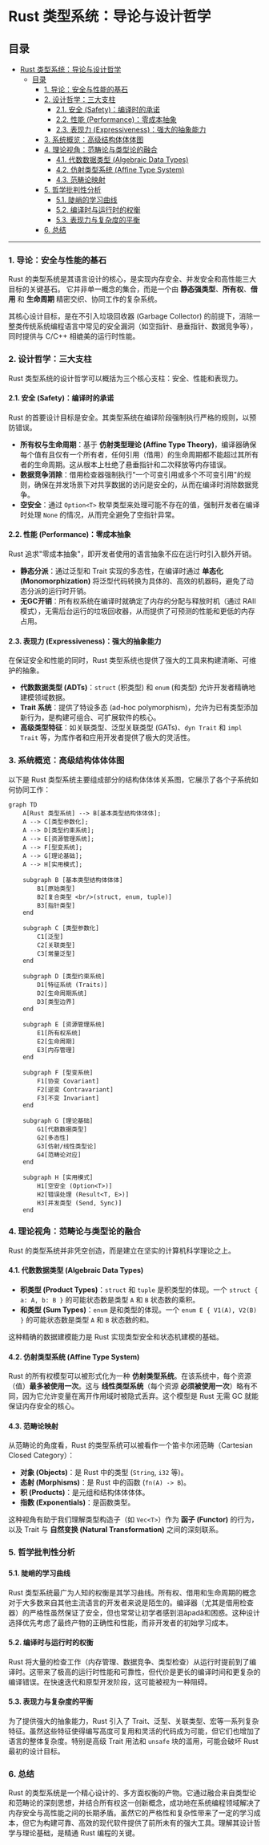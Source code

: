 ﻿# Rust 类型系统：导论与设计哲学

## 目录

- [Rust 类型系统：导论与设计哲学](#rust-类型系统导论与设计哲学)
  - [目录](#目录)
    - [1. 导论：安全与性能的基石](#1-导论安全与性能的基石)
    - [2. 设计哲学：三大支柱](#2-设计哲学三大支柱)
      - [2.1. 安全 (Safety)：编译时的承诺](#21-安全-safety编译时的承诺)
      - [2.2. 性能 (Performance)：零成本抽象](#22-性能-performance零成本抽象)
      - [2.3. 表现力 (Expressiveness)：强大的抽象能力](#23-表现力-expressiveness强大的抽象能力)
    - [3. 系统概览：高级结构体体体图](#3-系统概览高级结构体体体图)
    - [4. 理论视角：范畴论与类型论的融合](#4-理论视角范畴论与类型论的融合)
      - [4.1. 代数数据类型 (Algebraic Data Types)](#41-代数数据类型-algebraic-data-types)
      - [4.2. 仿射类型系统 (Affine Type System)](#42-仿射类型系统-affine-type-system)
      - [4.3. 范畴论映射](#43-范畴论映射)
    - [5. 哲学批判性分析](#5-哲学批判性分析)
      - [5.1. 陡峭的学习曲线](#51-陡峭的学习曲线)
      - [5.2. 编译时与运行时的权衡](#52-编译时与运行时的权衡)
      - [5.3. 表现力与复杂度的平衡](#53-表现力与复杂度的平衡)
    - [6. 总结](#6-总结)

---

### 1. 导论：安全与性能的基石

Rust 的类型系统是其语言设计的核心，是实现内存安全、并发安全和高性能三大目标的关键基石。
它并非单一概念的集合，而是一个由 **静态强类型**、**所有权**、**借用** 和 **生命周期** 精密交织、协同工作的复杂系统。

其核心设计目标，是在不引入垃圾回收器 (Garbage Collector) 的前提下，消除一整类传统系统编程语言中常见的安全漏洞（如空指针、悬垂指针、数据竞争等），同时提供与 C/C++ 相媲美的运行时性能。

### 2. 设计哲学：三大支柱

Rust 类型系统的设计哲学可以概括为三个核心支柱：安全、性能和表现力。

#### 2.1. 安全 (Safety)：编译时的承诺

Rust 的首要设计目标是安全。其类型系统在编译阶段强制执行严格的规则，以预防错误。

- **所有权与生命周期**：基于 **仿射类型理论 (Affine Type Theory)**，编译器确保每个值有且仅有一个所有者，任何引用（借用）的生命周期都不能超过其所有者的生命周期。这从根本上杜绝了悬垂指针和二次释放等内存错误。
- **数据竞争消除**：借用检查器强制执行"一个可变引用或多个不可变引用"的规则，确保在并发场景下对共享数据的访问是安全的，从而在编译时消除数据竞争。
- **空安全**：通过 `Option<T>` 枚举类型来处理可能不存在的值，强制开发者在编译时处理 `None` 的情况，从而完全避免了空指针异常。

#### 2.2. 性能 (Performance)：零成本抽象

Rust 追求"零成本抽象"，即开发者使用的语言抽象不应在运行时引入额外开销。

- **静态分派**：通过泛型和 Trait 实现的多态性，在编译时通过 **单态化 (Monomorphization)** 将泛型代码转换为具体的、高效的机器码，避免了动态分派的运行时开销。
- **无GC开销**：所有权系统在编译时就确定了内存的分配与释放时机（通过 RAII 模式），无需后台运行的垃圾回收器，从而提供了可预测的性能和更低的内存占用。

#### 2.3. 表现力 (Expressiveness)：强大的抽象能力

在保证安全和性能的同时，Rust 类型系统也提供了强大的工具来构建清晰、可维护的抽象。

- **代数数据类型 (ADTs)**：`struct` (积类型) 和 `enum` (和类型) 允许开发者精确地建模领域数据。
- **Trait 系统**：提供了特设多态 (ad-hoc polymorphism)，允许为已有类型添加新行为，是构建可组合、可扩展软件的核心。
- **高级类型特征**：如关联类型、泛型关联类型 (GATs)、`dyn Trait` 和 `impl Trait` 等，为库作者和应用开发者提供了极大的灵活性。

### 3. 系统概览：高级结构体体体图

以下是 Rust 类型系统主要组成部分的结构体体体关系图，它展示了各个子系统如何协同工作：

```mermaid
graph TD
    A[Rust 类型系统] --> B[基本类型结构体体体];
    A --> C[类型参数化];
    A --> D[类型约束系统];
    A --> E[资源管理系统];
    A --> F[型变系统];
    A --> G[理论基础];
    A --> H[实用模式];

    subgraph B [基本类型结构体体体]
        B1[原始类型]
        B2[复合类型 <br/>(struct, enum, tuple)]
        B3[指针类型]
    end

    subgraph C [类型参数化]
        C1[泛型]
        C2[关联类型]
        C3[常量泛型]
    end

    subgraph D [类型约束系统]
        D1[特征系统 (Traits)]
        D2[生命周期系统]
        D3[类型边界]
    end

    subgraph E [资源管理系统]
        E1[所有权系统]
        E2[生命周期]
        E3[内存管理]
    end

    subgraph F [型变系统]
        F1[协变 Covariant]
        F2[逆变 Contravariant]
        F3[不变 Invariant]
    end

    subgraph G [理论基础]
        G1[代数数据类型]
        G2[多态性]
        G3[仿射/线性类型论]
        G4[范畴论对应]
    end
    
    subgraph H [实用模式]
        H1[空安全 (Option<T>)]
        H2[错误处理 (Result<T, E>)]
        H3[并发类型 (Send, Sync)]
    end
```

### 4. 理论视角：范畴论与类型论的融合

Rust 的类型系统并非凭空创造，而是建立在坚实的计算机科学理论之上。

#### 4.1. 代数数据类型 (Algebraic Data Types)

- **积类型 (Product Types)**：`struct` 和 `tuple` 是积类型的体现。一个 `struct { a: A, b: B }` 的可能状态数是类型 `A` 和 `B` 状态数的乘积。
- **和类型 (Sum Types)**：`enum` 是和类型的体现。一个 `enum E { V1(A), V2(B) }` 的可能状态数是类型 `A` 和 `B` 状态数的和。

这种精确的数据建模能力是 Rust 实现类型安全和状态机建模的基础。

#### 4.2. 仿射类型系统 (Affine Type System)

Rust 的所有权模型可以被形式化为一种 **仿射类型系统**。在该系统中，每个资源（值）**最多被使用一次**。这与 **线性类型系统**（每个资源 **必须被使用一次**）略有不同，因为它允许变量在离开作用域时被隐式丢弃。这个模型是 Rust 无需 GC 就能保证内存安全的核心。

#### 4.3. 范畴论映射

从范畴论的角度看，Rust 的类型系统可以被看作一个笛卡尔闭范畴（Cartesian Closed Category）：

- **对象 (Objects)**：是 Rust 中的类型 (`String`, `i32` 等)。
- **态射 (Morphisms)**：是 Rust 中的函数 (`fn(A) -> B`)。
- **积 (Products)**：是元组和结构体体体体。
- **指数 (Exponentials)**：是函数类型。

这种视角有助于我们理解类型构造子（如 `Vec<T>`）作为 **函子 (Functor)** 的行为，以及 Trait 与 **自然变换 (Natural Transformation)** 之间的深刻联系。

### 5. 哲学批判性分析

#### 5.1. 陡峭的学习曲线

Rust 类型系统最广为人知的权衡是其学习曲线。所有权、借用和生命周期的概念对于大多数来自其他主流语言的开发者来说是陌生的。编译器（尤其是借用检查器）的严格性虽然保证了安全，但也常常让初学者感到沮ăpadă和困惑。这种设计选择优先考虑了最终产物的正确性和性能，而非开发者的初始学习成本。

#### 5.2. 编译时与运行时的权衡

Rust 将大量的检查工作（内存管理、数据竞争、类型检查）从运行时提前到了编译时。这带来了极高的运行时性能和可靠性，但代价是更长的编译时间和更复杂的编译错误。在快速迭代和原型开发阶段，这可能被视为一种阻碍。

#### 5.3. 表现力与复杂度的平衡

为了提供强大的抽象能力，Rust 引入了 Trait、泛型、关联类型、宏等一系列复杂特征。虽然这些特征使得编写高度可复用和灵活的代码成为可能，但它们也增加了语言的整体复杂度。特别是高级 Trait 用法和 `unsafe` 块的滥用，可能会破坏 Rust 最初的设计目标。

### 6. 总结

Rust 的类型系统是一个精心设计的、多方面权衡的产物。它通过融合来自类型论和范畴论的深刻思想，并结合所有权这一创新概念，成功地在系统编程领域解决了内存安全与高性能之间的长期矛盾。虽然它的严格性和复杂性带来了一定的学习成本，但它为构建可靠、高效的现代软件提供了前所未有的强大工具。理解其设计哲学与理论基础，是精通 Rust 编程的关键。
